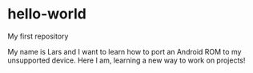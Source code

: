 # hello-world
My first repository

My name is Lars and I want to learn how to port an Android ROM to my unsupported device.
Here I am, learning a new way to work on projects!
